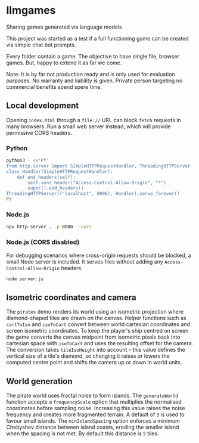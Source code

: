 # llmgames
Sharing games generated via language models 

This project was started as a test if a full functioning game can be created via simple chat bot prompts. 

Every folder contain a game. The objective to have single file, browser games. But, happy to extend it as far we come.

Note: It is by far not production ready and is only used for evaluation purposes. No warranty and liability is given. Private person targeting no commercial benefits spend spere time.

## Local development

Opening `index.html` through a `file://` URL can block `fetch` requests in many browsers. Run a small web server instead, which will provide permissive CORS headers.

### Python

```sh
python3 - <<'PY'
from http.server import SimpleHTTPRequestHandler, ThreadingHTTPServer
class Handler(SimpleHTTPRequestHandler):
    def end_headers(self):
        self.send_header("Access-Control-Allow-Origin", "*")
        super().end_headers()
ThreadingHTTPServer(("localhost", 8000), Handler).serve_forever()
PY
```

### Node.js

```sh
npx http-server . -p 8000 --cors
```

### Node.js (CORS disabled)

For debugging scenarios where cross-origin requests should be blocked, a small
Node server is included. It serves files without adding any
`Access-Control-Allow-Origin` headers.

```sh
node server.js
```

## Isometric coordinates and camera

The `pirates` demo renders its world using an isometric projection where
diamond-shaped tiles are drawn on the canvas.  Helper functions such as
`cartToIso` and `isoToCart` convert between world cartesian coordinates and
screen isometric coordinates.  To keep the player's ship centred on screen the
game converts the canvas midpoint from isometric pixels back into cartesian
space with `isoToCart` and uses the resulting offset for the camera.  The
conversion takes `tileIsoHeight` into account – this value defines the vertical
size of a tile's diamond, so changing it raises or lowers the computed centre
point and shifts the camera up or down in world units.

## World generation

The pirate world uses fractal noise to form islands. The `generateWorld` function
accepts a `frequencyScale` option that multiplies the normalised coordinates
before sampling noise. Increasing this value raises the noise frequency and
creates more fragmented terrain. A default of `3` is used to favour small
islands. The `minIslandSpacing` option enforces a minimum Chebyshev distance
between island coasts, eroding the smaller island when the spacing is not met.
By default this distance is `5` tiles.
